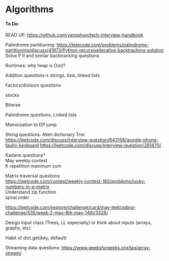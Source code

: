 # Algorithms

#### To Do:

READ UP: https://github.com/yangshun/tech-interview-handbook

Palindrome partitioning:
https://leetcode.com/problems/palindrome-partitioning/discuss/41973/Python-recursiveiterative-backtracking-solution <br />
Solve P II and similar backtracking questions


Runtimes: why heap is O(n)?

Addition questions-> strings, lists, *linked lists*

Factors/divisors questions

stocks

Bitwise

Palindrome questions, Linked lists

Memoization to DP jump

String questions: Alien dictionary
Trie: https://leetcode.com/discuss/interview-question/643158/google-phone-faulty-keyboard
https://leetcode.com/discuss/interview-question/281470/


Kadane questions* <br />
May weekly contest <br />
K repetition maximum sum <br />

Matrix traversal questions <br />
https://leetcode.com/contest/weekly-contest-180/problems/lucky-numbers-in-a-matrix <br />
Understand zip function <br />
spiral order

https://leetcode.com/explore/challenge/card/may-leetcoding-challenge/535/week-2-may-8th-may-14th/3328/ <br />

Design input class (Trees, LL especially) or think about inputs (arrays, graphs, etc) 

Habit of dict.get(key, default)

Streaming data questions: https://www.geeksforgeeks.org/tag/array-stream/
